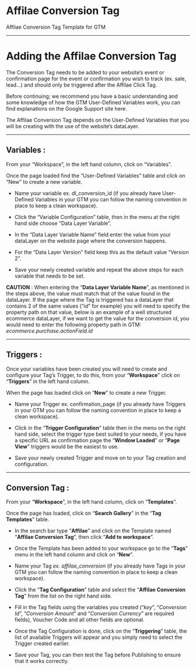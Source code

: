 # Affilae Conversion Tag
Affilae Conversion Tag Template for GTM

----------

# Adding the Affilae Conversion Tag
The Conversion Tag needs to be added to your website’s event or confirmation page for the event or confirmation you wish to track (ex. sale, lead…) and should only be triggered after the Affilae Click Tag.

Before continuing; we recommend you have a basic understanding and some knowledge of how the GTM User-Defined Variables work, you can find explanations on the Google Support site here.

The Affilae Conversion Tag depends on the User-Defined Variables that you will be creating with the use of the website’s dataLayer.

----------

## Variables :

From your “Workspace”, in the left hand column, click on “Variables”.

Once the page loaded find the “User-Defined Variables” table and click on “New” to create a new variable.

- Name your variable ex. dl_conversion_id (if you already have User-Defined Variables in your GTM you can follow the naming convention in place to keep a clean workspace).

- Click the “Variable Configuration” table, then in the menu at the right hand side choose “Data Layer Variable”.

- In the “Data Layer Variable Name” field enter the value from your dataLayer on the website page where the conversion happens.

- For the “Data Layer Version” field keep this as the default value “Version 2”.

- Save your newly created variable and repeat the above steps for each variable that needs to be set.

**CAUTION** : When entering the “**Data Layer Variable Name**”, as mentioned in the steps above, the value must match that of the value found in the dataLayer. If the page where the Tag is triggered has a dataLayer that contains 2 of the same values (“*id*” for example) you will need to specify the property path on that value, below is an example of a well structured ecommerce dataLayer, if we want to get the value for the conversion id, you would need to enter the following property path in GTM:
*ecommerce.purchase.actionField.id* 

----------

## Triggers :

Once your variables have been created you will need to create and configure your Tag’s Trigger, to do this, from your “**Workspace**” click on “**Triggers**” in the left hand column.

When the page has loaded click on “**New**” to create a new Trigger.

- Name your Trigger ex. confirmation_page (if you already have Triggers in your GTM you can follow the naming convention in place to keep a clean workspace).

- Click in the “**Trigger Configuration**” table then in the menu on the right hand side, select the trigger type best suited to your needs, if you have a specific URL as confirmation page the “**Window Loaded**” or “**Page View**” triggers would be the easiest to use.

- Save your newly created Trigger and move on to your Tag creation and configuration.

----------
 
## Conversion Tag :

From your “**Workspace**”, in the left hand column, click on “**Templates**”.

Once the page has loaded, click on “**Search Gallery**” in the “**Tag Templates**” table.

- In the search bar type “**Affilae**” and click on the Template named “**Affilae Conversion Tag**”, then click “**Add to workspace**”.

- Once the Template has been added to your workspace go to the “**Tags**” menu in the left hand column and click on “**New**”.

- Name your Tag *ex. affilae_conversion* (if you already have Tags in your GTM you can follow the naming convention in place to keep a clean workspace).

- Click the “**Tag Configuration**” table and select the “**Affilae Conversion Tag**” from the list on the right hand side.

- Fill in the Tag fields using the variables you created (“*key*”, “*Conversion Id*”, “*Conversion Amount*” and “*Conversion Currency*” are required fields), Voucher Code and all other fields are optional.

-  Once the Tag Configuration is done, click on the “**Triggering**” table, the list of available Triggers will appear and you simply need to select the Trigger created earlier.

- Save your Tag, you can then test the Tag before Publishing to ensure that it works correctly.
